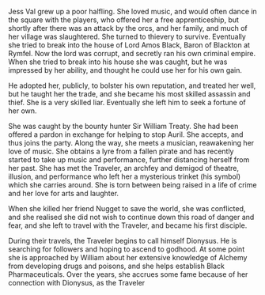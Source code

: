 Jess Val grew up a poor halfling. She loved music, and would often dance in the square with the players, who offered her a free apprenticeship, but shortly after there was an attack by the orcs, and her family, and much of her village was slaughtered. She turned to thievery to survive. Eventually she tried to break into the house of Lord Amos Black, Baron of Blackton at Rymfel. Now the lord was corrupt, and secretly ran his own criminal empire. When she tried to break into his house she was caught, but he was impressed by her ability, and thought he could use her for his own gain.

He adopted her, publicly, to bolster his own reputation, and treated her well, but he taught her the trade, and she became his most skilled assassin and thief. She is a very skilled liar. Eventually she left him to seek a fortune of her own. 

She was caught by the bounty hunter Sir William Treaty. She had been offered a pardon in exchange for helping to stop Auril. She accepts, and thus joins the party. Along the way, she meets a musician, reawakening her love of music. She obtains a lyre from a fallen pirate and has recently started to take up music and performance, further distancing herself from her past. She has met the Traveler, an archfey and demigod of theatre, illusion, and performance who left her a mysterious trinket (his symbol) which she carries around. She is torn between being raised in a life of crime and her love for arts and laughter.

When she killed her friend Nugget to save the world, she was conflicted, and she realised she did not wish to continue down this road of danger and fear, and she left to travel with the Traveler, and became his first disciple.

During their travels, the Traveler begins to call himself Dionysus. He is searching for followers and hoping to ascend to godhood. At some point she is approached by William about her extensive knowledge of Alchemy from developing drugs and poisons, and she helps establish Black Pharmaceuticals. 
Over the years, she accrues some fame because of her connection with Dionysus, as the Traveler
